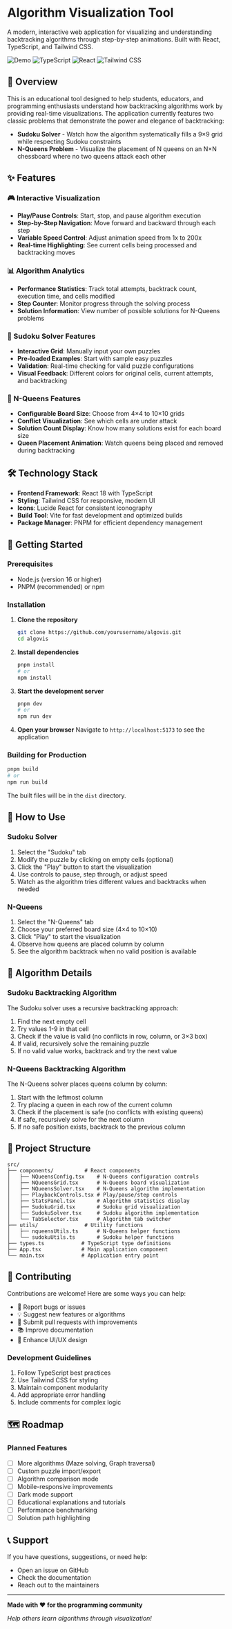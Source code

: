 # Algorithm Visualization Tool

A modern, interactive web application for visualizing and understanding backtracking algorithms through step-by-step animations. Built with React, TypeScript, and Tailwind CSS.

![Demo](https://img.shields.io/badge/Demo-Live-brightgreen) ![TypeScript](https://img.shields.io/badge/TypeScript-007ACC?logo=typescript&logoColor=white) ![React](https://img.shields.io/badge/React-20232A?logo=react&logoColor=61DAFB) ![Tailwind CSS](https://img.shields.io/badge/Tailwind_CSS-38B2AC?logo=tailwind-css&logoColor=white)

## 🌟 Overview

This is an educational tool designed to help students, educators, and programming enthusiasts understand how backtracking algorithms work by providing real-time visualizations. The application currently features two classic problems that demonstrate the power and elegance of backtracking:

- **Sudoku Solver** - Watch how the algorithm systematically fills a 9×9 grid while respecting Sudoku constraints
- **N-Queens Problem** - Visualize the placement of N queens on an N×N chessboard where no two queens attack each other

## ✨ Features

### 🎮 Interactive Visualization

- **Play/Pause Controls**: Start, stop, and pause algorithm execution
- **Step-by-Step Navigation**: Move forward and backward through each step
- **Variable Speed Control**: Adjust animation speed from 1x to 200x
- **Real-time Highlighting**: See current cells being processed and backtracking moves

### 📊 Algorithm Analytics

- **Performance Statistics**: Track total attempts, backtrack count, execution time, and cells modified
- **Step Counter**: Monitor progress through the solving process
- **Solution Information**: View number of possible solutions for N-Queens problems

### 🎯 Sudoku Solver Features

- **Interactive Grid**: Manually input your own puzzles
- **Pre-loaded Examples**: Start with sample easy puzzles
- **Validation**: Real-time checking for valid puzzle configurations
- **Visual Feedback**: Different colors for original cells, current attempts, and backtracking

### 👑 N-Queens Features

- **Configurable Board Size**: Choose from 4×4 to 10×10 grids
- **Conflict Visualization**: See which cells are under attack
- **Solution Count Display**: Know how many solutions exist for each board size
- **Queen Placement Animation**: Watch queens being placed and removed during backtracking

## 🛠️ Technology Stack

- **Frontend Framework**: React 18 with TypeScript
- **Styling**: Tailwind CSS for responsive, modern UI
- **Icons**: Lucide React for consistent iconography
- **Build Tool**: Vite for fast development and optimized builds
- **Package Manager**: PNPM for efficient dependency management

## 🚀 Getting Started

### Prerequisites

- Node.js (version 16 or higher)
- PNPM (recommended) or npm

### Installation

1. **Clone the repository**

   ```bash
   git clone https://github.com/yourusername/algovis.git
   cd algovis
   ```

2. **Install dependencies**

   ```bash
   pnpm install
   # or
   npm install
   ```

3. **Start the development server**

   ```bash
   pnpm dev
   # or
   npm run dev
   ```

4. **Open your browser**
   Navigate to `http://localhost:5173` to see the application

### Building for Production

```bash
pnpm build
# or
npm run build
```

The built files will be in the `dist` directory.

## 🎯 How to Use

### Sudoku Solver

1. Select the "Sudoku" tab
2. Modify the puzzle by clicking on empty cells (optional)
3. Click the "Play" button to start the visualization
4. Use controls to pause, step through, or adjust speed
5. Watch as the algorithm tries different values and backtracks when needed

### N-Queens

1. Select the "N-Queens" tab
2. Choose your preferred board size (4×4 to 10×10)
3. Click "Play" to start the visualization
4. Observe how queens are placed column by column
5. See the algorithm backtrack when no valid position is available

## 🧠 Algorithm Details

### Sudoku Backtracking Algorithm

The Sudoku solver uses a recursive backtracking approach:

1. Find the next empty cell
2. Try values 1-9 in that cell
3. Check if the value is valid (no conflicts in row, column, or 3×3 box)
4. If valid, recursively solve the remaining puzzle
5. If no valid value works, backtrack and try the next value

### N-Queens Backtracking Algorithm

The N-Queens solver places queens column by column:

1. Start with the leftmost column
2. Try placing a queen in each row of the current column
3. Check if the placement is safe (no conflicts with existing queens)
4. If safe, recursively solve for the next column
5. If no safe position exists, backtrack to the previous column

## 📁 Project Structure

```
src/
├── components/          # React components
│   ├── NQueensConfig.tsx    # N-Queens configuration controls
│   ├── NQueensGrid.tsx      # N-Queens board visualization
│   ├── NQueensSolver.tsx    # N-Queens algorithm implementation
│   ├── PlaybackControls.tsx # Play/pause/step controls
│   ├── StatsPanel.tsx       # Algorithm statistics display
│   ├── SudokuGrid.tsx       # Sudoku grid visualization
│   ├── SudokuSolver.tsx     # Sudoku algorithm implementation
│   └── TabSelector.tsx      # Algorithm tab switcher
├── utils/               # Utility functions
│   ├── nqueensUtils.ts      # N-Queens helper functions
│   └── sudokuUtils.ts       # Sudoku helper functions
├── types.ts            # TypeScript type definitions
├── App.tsx             # Main application component
└── main.tsx            # Application entry point
```

## 🤝 Contributing

Contributions are welcome! Here are some ways you can help:

- 🐛 Report bugs or issues
- 💡 Suggest new features or algorithms
- 🔧 Submit pull requests with improvements
- 📚 Improve documentation
- 🎨 Enhance UI/UX design

### Development Guidelines

1. Follow TypeScript best practices
2. Use Tailwind CSS for styling
3. Maintain component modularity
4. Add appropriate error handling
5. Include comments for complex logic

## 🗺️ Roadmap

### Planned Features

- [ ] More algorithms (Maze solving, Graph traversal)
- [ ] Custom puzzle import/export
- [ ] Algorithm comparison mode
- [ ] Mobile-responsive improvements
- [ ] Dark mode support
- [ ] Educational explanations and tutorials
- [ ] Performance benchmarking
- [ ] Solution path highlighting

## 📞 Support

If you have questions, suggestions, or need help:

- Open an issue on GitHub
- Check the documentation
- Reach out to the maintainers

---

**Made with ❤️ for the programming community**

_Help others learn algorithms through visualization!_
